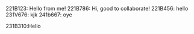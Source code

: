 221B123: Hello from me!
221B786: Hi, good to collaborate!
221B456: hello
231V676: kjk
241b667: oye

231B310:Hello

